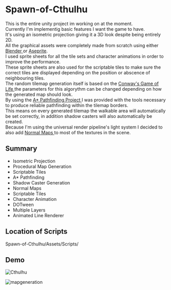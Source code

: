 # Spawn-of-Cthulhu
 
This is the entire unity project im working on at the moment.<br>Currently I'm implementig basic features I want the game to have.<br>It's using an isometric projection giving it a 3D look despite being entirely 2D.<br>All the graphical assets were completely made from scratch using either <a href="https://www.blender.org/">Blender </a> or <a href="https://www.aseprite.org/">Aseprite</a>.<br>I used sprite sheets for all the tile sets and character animations in order to improve the performance.<br>These sprite sheets are also used for the scriptable tiles to make sure the correct tiles are displayed depending on the position or abscence of neighbouring tiles.<br>The random tilemap generation itself is based on the <a href="https://en.wikipedia.org/wiki/Conway%27s_Game_of_Life">Conway's Game of Life </a> the parameters for this algorythm can be changed depending on how the generated map should look.<br>By using the <a href="https://arongranberg.com/astar/">A* Pathfinding Project </a> I was provided with the tools necessary to produce reliable pathfinding within the tilemap borders.<br> This means on every generated tilemap the walkable area will automatically be set correctly, in addition shadow casters will also automatically be created.<br>Because I'm using the universal render pipeline's light system I decided to also add <a href="https://de.wikipedia.org/wiki/Normal_Mapping">Normal Maps </a> to most of the textures in the scene.

## Summary
 <ul>
  <li>Isometric Projection</li>
  <li>Procedural Map Generation</li>
  <li>Scriptable Tiles</li>
  <li>A* Pathfinding </li>
  <li>Shadow Caster Generation</li>
  <li>Normal Maps</li>
  <li>Scriptable Tiles</li>
  <li>Character Animation</li>
  <li>DOTween</li>
  <li>Multiple Layers</li>
  <li>Animated Line Renderer</li>
</ul> 

## Location of Scripts

Spawn-of-Cthulhu/Assets/Scripts/

## Demo

![Cthulhu](https://user-images.githubusercontent.com/78089013/162851004-ab7398ed-4087-4277-a5a2-9fdd5c3da0f2.gif)


![mapgeneration](https://user-images.githubusercontent.com/78089013/162851014-9e9dc58b-9c53-4ebb-8c05-ecfd81c1ce3e.gif)



